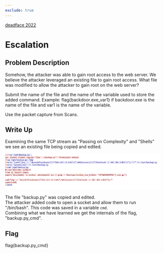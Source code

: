 ```yaml
---
exclude: true
---
```


[deadface 2022](..)  

# Escalation

## Problem Description

Somehow, the attacker was able to gain root access to the web server. We believe the attacker leveraged an existing file to gain root access. What file was modified to allow the attacker to gain root on the web server?  

Submit the name of the file and the name of the variable used to store the added command. Example: flag{backdoor.exe_var1} if backdoor.exe is the name of the file and var1 is the name of the variable.

Use the packet capture from Scans.

## Write Up

Examining the same TCP stream as "Passing on Complexity" and "Shells" we see an existing file being copied and edited.  

![PCAP showing a file being edited](fileEdit.PNG "File being edited")



The file "backup.py" was copied and edited.  
The attacker added code to open a socket and allow them to run "/bin/bash". This code was saved in a variable `cmd`.  
Combining what we have learned we get the internals of the flag, "backup.py_cmd".  

## Flag

flag{backup.py_cmd}

